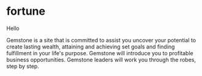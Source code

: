 # fortune

Hello 

Gemstone is a site that is committed to assist you uncover your potential to create lasting wealth, attaining and achieving set goals and finding fulfillment in your life's purpose.
Gemstone will introduce you to profitable business opportunities.
Gemstone leaders will work you through the robes, step by step.
